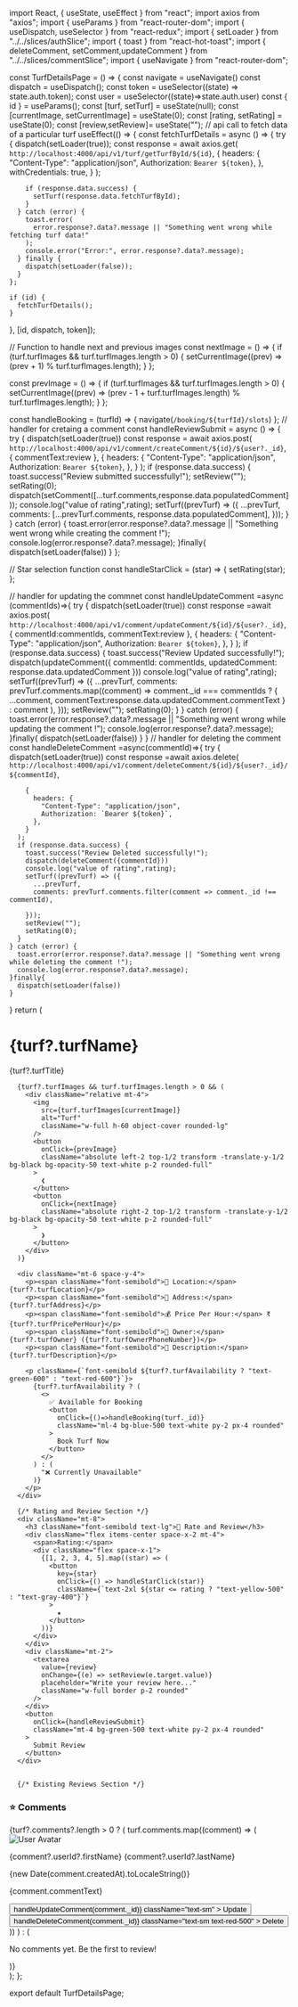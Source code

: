 import React, { useState, useEffect } from "react";
import axios from "axios";
import { useParams } from "react-router-dom";
import { useDispatch, useSelector } from "react-redux";
import { setLoader } from "../../slices/authSlice";
import { toast } from "react-hot-toast";
import { deleteComment, setComment,updateComment } from "../../slices/commentSlice";
import { useNavigate } from "react-router-dom";

const TurfDetailsPage = () => {
  const navigate = useNavigate()
  const dispatch = useDispatch();
  const token = useSelector((state) => state.auth.token);
  const user = useSelector((state)=>state.auth.user)
  const { id } = useParams();
  const [turf, setTurf] = useState(null);
  const [currentImage, setCurrentImage] = useState(0);
  const [rating, setRating] = useState(0);
  const [review,setReview]= useState("");
  // api call to fetch data of a particular turf
  useEffect(() => {
    const fetchTurfDetails = async () => {
      try {
        dispatch(setLoader(true));
        const response = await axios.get(
          `http://localhost:4000/api/v1/turf/getTurfById/${id}`,
          {
            headers: {
              "Content-Type": "application/json",
              Authorization: `Bearer ${token}`,
            },
            withCredentials: true,
          }
        );

        if (response.data.success) {
          setTurf(response.data.fetchTurfById);
        }
      } catch (error) {
        toast.error(
          error.response?.data?.message || "Something went wrong while fetching turf data!"
        );
        console.error("Error:", error.response?.data?.message);
      } finally {
        dispatch(setLoader(false));
      }
    };

    if (id) {
      fetchTurfDetails();
    }
  }, [id, dispatch, token]);

  // Function to handle next and previous images
  const nextImage = () => {
    if (turf.turfImages && turf.turfImages.length > 0) {
      setCurrentImage((prev) => (prev + 1) % turf.turfImages.length);
    }
  };

  const prevImage = () => {
    if (turf.turfImages && turf.turfImages.length > 0) {
      setCurrentImage((prev) => (prev - 1 + turf.turfImages.length) % turf.turfImages.length);
    }
  };

  const handleBooking = (turfId) => {
    navigate(`/booking/${turfId}/slots`)
  };
  // handler for cretaing a comment
  const handleReviewSubmit = async () => {
    try {
      dispatch(setLoader(true))
      const response =
       await axios.post(
        `http://localhost:4000/api/v1/comment/createComment/${id}/${user?._id}`,
        {
          commentText:review
        },
        {
          headers: {
            "Content-Type": "application/json",
            Authorization: `Bearer ${token}`,
          },
        }
      );
      if (response.data.success) {
        toast.success("Review submitted successfully!");
        setReview("");
        setRating(0);
        dispatch(setComment([...turf.comments,response.data.populatedComment]));
        console.log("value of rating",rating);
        setTurf((prevTurf) => ({
          ...prevTurf,
          comments: [...prevTurf.comments, response.data.populatedComment],
        }));
      }
    } catch (error) {
      toast.error(error.response?.data?.message || "Something went wrong while creating the comment !");
      console.log(error.response?.data?.message);
    }finally{
      dispatch(setLoader(false))
    }
  };

  // Star selection function
  const handleStarClick = (star) => {
    setRating(star);
  };

  // handler for updating the commnet
   const handleUpdateComment =async (commentIds)=>{
    try {
      dispatch(setLoader(true))
      const response =await axios.post(
        `http://localhost:4000/api/v1/comment/updateComment/${id}/${user?._id}`,
        { 
          commentId:commentIds,
          commentText:review
        },
        {
          headers: {
            "Content-Type": "application/json",
            Authorization: `Bearer ${token}`,
          },
        }
      );
      if (response.data.success) {
        toast.success("Review Updated successfully!");
        dispatch(updateComment({ commentId: commentIds, updatedComment: response.data.updatedComment }))
        console.log("value of rating",rating);
        setTurf((prevTurf) => ({
          ...prevTurf,
          comments: prevTurf.comments.map((comment) =>
            comment._id === commentIds
              ? { ...comment, commentText:response.data.updatedComment.commentText }
              : comment
          ),
        }));
        setReview("");
        setRating(0);
      }
    } catch (error) {
      toast.error(error.response?.data?.message || "Something went wrong while updating the comment !");
      console.log(error.response?.data?.message);
    }finally{
      dispatch(setLoader(false))
    }
   }
  //  handler for deleting the comment
   const handleDeleteComment =async(commentId)=>{
    try {
      dispatch(setLoader(true))
      const response =await axios.delete(
        `http://localhost:4000/api/v1/comment/deleteComment/${id}/${user?._id}/${commentId}`,
      
        {
          headers: {
            "Content-Type": "application/json",
            Authorization: `Bearer ${token}`,
          },
        }
      );
      if (response.data.success) {
        toast.success("Review Deleted successfully!");
        dispatch(deleteComment({commentId}))
        console.log("value of rating",rating);
        setTurf((prevTurf) => ({
          ...prevTurf,
          comments: prevTurf.comments.filter(comment => comment._id !== commentId),
        
        }));
        setReview("");
        setRating(0);
      }
    } catch (error) {
      toast.error(error.response?.data?.message || "Something went wrong while deleting the comment !");
      console.log(error.response?.data?.message);
    }finally{
      dispatch(setLoader(false))
    }
   }
  return (
    <div className="max-w-4xl mx-auto p-6 bg-white shadow-lg rounded-lg mt-10">
      <h1 className="text-3xl font-bold text-gray-800">{turf?.turfName}</h1>
      <p className="text-lg text-gray-600">{turf?.turfTitle}</p>

      {turf?.turfImages && turf.turfImages.length > 0 && (
        <div className="relative mt-4">
          <img
            src={turf.turfImages[currentImage]}
            alt="Turf"
            className="w-full h-60 object-cover rounded-lg"
          />
          <button
            onClick={prevImage}
            className="absolute left-2 top-1/2 transform -translate-y-1/2 bg-black bg-opacity-50 text-white p-2 rounded-full"
          >
            ❮
          </button>
          <button
            onClick={nextImage}
            className="absolute right-2 top-1/2 transform -translate-y-1/2 bg-black bg-opacity-50 text-white p-2 rounded-full"
          >
            ❯
          </button>
        </div>
      )}

      <div className="mt-6 space-y-4">
        <p><span className="font-semibold">📍 Location:</span> {turf?.turfLocation}</p>
        <p><span className="font-semibold">📌 Address:</span> {turf?.turfAddress}</p>
        <p><span className="font-semibold">💰 Price Per Hour:</span> ₹{turf?.turfPricePerHour}</p>
        <p><span className="font-semibold">👤 Owner:</span> {turf?.turfOwner} ({turf?.turfOwnerPhoneNumber})</p>
        <p><span className="font-semibold">📖 Description:</span> {turf?.turfDescription}</p>

        <p className={`font-semibold ${turf?.turfAvailability ? "text-green-600" : "text-red-600"}`}>
          {turf?.turfAvailability ? (
            <>
              ✅ Available for Booking
              <button
                onClick={()=>handleBooking(turf._id)}
                className="ml-4 bg-blue-500 text-white py-2 px-4 rounded"
              >
                Book Turf Now
              </button>
            </>
          ) : (
            "❌ Currently Unavailable"
          )}
        </p>
      </div>

      {/* Rating and Review Section */}
      <div className="mt-8">
        <h3 className="font-semibold text-lg">📝 Rate and Review</h3>
        <div className="flex items-center space-x-2 mt-4">
          <span>Rating:</span>
          <div className="flex space-x-1">
            {[1, 2, 3, 4, 5].map((star) => (
              <button
                key={star}
                onClick={() => handleStarClick(star)}
                className={`text-2xl ${star <= rating ? "text-yellow-500" : "text-gray-400"}`}
              >
                ★
              </button>
            ))}
          </div>
        </div>
        <div className="mt-2">
          <textarea
            value={review}
            onChange={(e) => setReview(e.target.value)}
            placeholder="Write your review here..."
            className="w-full border p-2 rounded"
          />
        </div>
        <button
          onClick={handleReviewSubmit}
          className="mt-4 bg-green-500 text-white py-2 px-4 rounded"
        >
          Submit Review
        </button>
      </div>


      {/* Existing Reviews Section */}
<div className="mt-6">
  <h3 className="font-semibold text-lg">⭐ Comments</h3>
  {turf?.comments?.length > 0 ? (
    turf.comments.map((comment) => (
      <div key={comment._id} className="mt-4 flex items-start space-x-4">
        <img
          src={comment?.userId?.image}
          alt="User Avatar"
          className="w-12 h-12 rounded-full object-cover"
        />
        <div className="flex-1">
          <div className="flex justify-between items-center">
            <p className="font-semibold">
              {comment?.userId?.firstName} {comment?.userId?.lastName}
            </p>
            <p className="text-sm text-gray-500">
              {new Date(comment.createdAt).toLocaleString()}
            </p>
          </div>
          <p className="mt-2">{comment.commentText}</p>
          <div className="mt-2 flex space-x-4 text-blue-500">
            <button
              onClick={() => handleUpdateComment(comment._id)} 
              className="text-sm"
            >
              Update
            </button>
            <button
              onClick={() => handleDeleteComment(comment._id)}
              className="text-sm text-red-500"
            >
              Delete
            </button>
          </div>
        </div>
      </div>
    ))
  ) : (
    <p className="text-gray-600">No comments yet. Be the first to review!</p>
  )}
</div>
  </div>
  );
};

export default TurfDetailsPage;